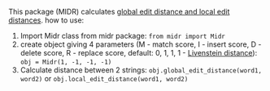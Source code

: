 This package (MIDR) calculates [global edit distance and local edit distances](https://en.wikipedia.org/wiki/Edit_distance).
how to use:
1. Import Midr class from midr package:
    ```from midr import Midr```
2. create object giving 4 parameters (M - match score, I - insert score, D - delete score, 
R - replace score, default: 0, 1, 1, 1 - [Livenstein distance](https://en.wikipedia.org/wiki/Levenshtein_distance)):
    ```obj = Midr(1, -1, -1, -1)```
3. Calculate distance between 2 strings:
    ```obj.global_edit_distance(word1, word2)```
    or
    ```obj.local_edit_distance(word1, word2)```
